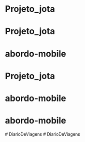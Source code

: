 # Projeto_jota
# Projeto_jota
# abordo-mobile
# Projeto_jota
# abordo-mobile
# abordo-mobile
#   D i a r i o D e V i a g e n s  
 #   D i a r i o D e V i a g e n s  
 